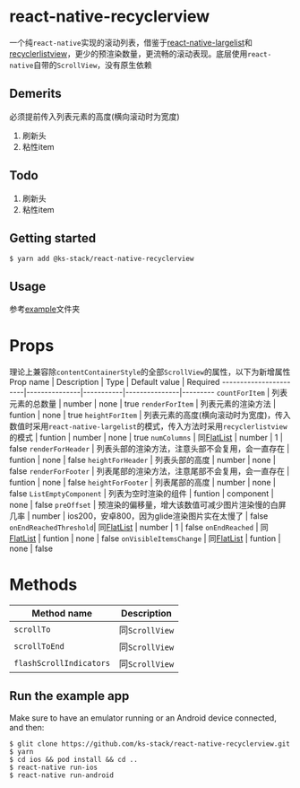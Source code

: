 
# react-native-recyclerview

一个纯`react-native`实现的滚动列表，借鉴于[react-native-largelist](https://github.com/bolan9999/react-native-largelist)和[recyclerlistview](https://github.com/Flipkart/recyclerlistview)，更少的预渲染数量，更流畅的滚动表现。底层使用`react-native`自带的`ScrollView`，没有原生依赖

## Demerits
必须提前传入列表元素的高度(横向滚动时为宽度)

1. 刷新头
2. 粘性item

## Todo

1. 刷新头
2. 粘性item

## Getting started

`$ yarn add @ks-stack/react-native-recyclerview`

## Usage
参考[example](https://github.com/ks-stack/react-native-recyclerview/tree/main/example)文件夹

# Props
理论上兼容除`contentContainerStyle`的全部`ScrollView`的属性，以下为新增属性
Prop name              | Description   | Type      | Default value | Required
-----------------------|---------------|-----------|---------------|---------
`countForItem`         | 列表元素的总数量 | number | none | true
`renderForItem`        | 列表元素的渲染方法 | funtion | none | true
`heightForItem`        | 列表元素的高度(横向滚动时为宽度)，传入数值时采用`react-native-largelist`的模式，传入方法时采用`recyclerlistview`的模式 | funtion \| number | none | true
`numColumns`           | 同[FlatList](https://reactnative.cn/docs/flatlist#numcolumns) | number | 1 | false
`renderForHeader`      | 列表头部的渲染方法，注意头部不会复用，会一直存在 | funtion | none | false
`heightForHeader`      | 列表头部的高度 | number | none | false
`renderForFooter`      | 列表尾部的渲染方法，注意尾部不会复用，会一直存在 | funtion | none | false
`heightForFooter`      | 列表尾部的高度 | number | none | false
`ListEmptyComponent`   | 列表为空时渲染的组件 | funtion \| component | none | false
`preOffset`            | 预渲染的偏移量，增大该数值可减少图片渲染慢的白屏几率 | number | ios200，安卓800，因为glide渲染图片实在太慢了 | false
`onEndReachedThreshold`| 同[FlatList](https://reactnative.cn/docs/flatlist#onendreachedthreshold) | number | 1 | false
`onEndReached`         | 同[FlatList](https://reactnative.cn/docs/flatlist#onendreached) | funtion | none | false
`onVisibleItemsChange` | 同[FlatList](https://reactnative.cn/docs/flatlist#onviewableitemschanged) | funtion | none | false

# Methods

Method name            | Description
-----------------------|---------------
`scrollTo`             | 同`ScrollView`
`scrollToEnd`          | 同`ScrollView`
`flashScrollIndicators`| 同`ScrollView`

## Run the example app

Make sure to have an emulator running or an Android device connected, and then:

```
$ glit clone https://github.com/ks-stack/react-native-recyclerview.git
$ yarn
$ cd ios && pod install && cd ..
$ react-native run-ios
$ react-native run-android
```
